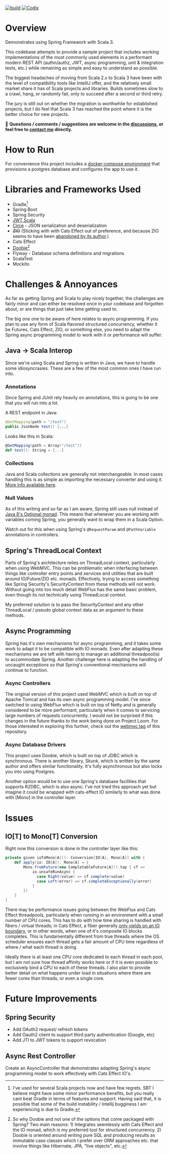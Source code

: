 [![build](https://github.com/halfhp/ScalaSpringExperiment/actions/workflows/build.yml/badge.svg)](https://github.com/halfhp/ScalaSpringExperiment/actions/workflows/build.yml)
[![Codix](https://codix.io/gh/badge/halfhp/ScalaSpringExperiment)](https://codix.io/gh/repo/halfhp/ScalaSpringExperiment)
# Overview
Demonstrates using Spring Framework with Scala 3.  

This codebase attempts to provide a sample project that includes
working implementations of the most commonly used elements in a performant modern REST API (authn/authz, JWT, async programming, 
unit & integration tests, etc.) while remaining as simple and easy to understand as possible.

The biggest headaches of moving from Scala 2.x to Scala 3 have been with the level of compatibility tools like IntellIJ offer, and the relatively small market share
it has of Scala projects and libraries. Builds sometimes slow to a crawl, hang, or randomly fail, only to succeed after a second or third retry.

The jury is still out on whether the migration is worthwhile for established projects, but I do feel that Scala 3 has reached the point
where it is the better choice for new projects.

:speech_balloon: **Questions / comments / suggestions are welcome in the [discussions](https://github.com/halfhp/ScalaSpringExperiment/discussions), or feel free to [contact me](mailto:halfhp@gmail.com) directly.**

# How to Run
For convenience this project includes a [docker-compose environment](docker-compose.yml) that provisions a postgres database and configures
the app to use it.

# Libraries and Frameworks Used

* Gradle[^1]
* Spring Boot
* Spring Security
* [JWT Scala](https://github.com/jwt-scala/jwt-scala)
* [Circe](https://github.com/circe/circe) - JSON serialization and deserialization
* ~~ZIO~~ (Sticking with with Cats Effect out of preference, and because ZIO seems to have been [abandoned by its author](https://degoes.net/articles/splendid-scala-journey).)
* Cats Effect
* [Doobie](https://github.com/typelevel/doobie)[^2]
* Flyway - Database schema definitions and migrations
* ScalaTest
* Mockito

[^1]: I've used for several Scala projects now and have few regrets. SBT I believe might have some minor performance benefits, 
but you really cant beat Gradle in terms of features and support.  Having said that, it is possible that some of the build
instability / Intellij bugginess I am experiencing is due to Gradle.

[^2]: So why Doobie and not one of the options that come packaged with Spring?  Two main reasons: 1) Integrates seemlessly with Cats Effect and the IO monad, which is my
preferred tool for structured concurrency.  2) Doobie is oriented around writing pure SQL and producing results as immutable case classes which I prefer over ORM approaches etc. that involve things like Hibernate, JPA, "live objects", etc.

# Challenges & Annoyances
As far as getting Spring and Scala to play nicely together, the challenges are fairly minor and can either be resolved
once in your codebase and forgotten about, or are things that just take time getting used to.

The big one one to be aware of here relates to async programming.  If you plan to use any form of Scala flavored structured concurrency,
whether it be Futures, Cats Effect, ZIO, or something else, you need to adapt the Spring async programming model to work with it or 
performance will suffer.

## Java -> Scala Interop
Since we're using Scala and Spring is written in Java, we have to handle some idiosyncrasies.  These are a few of the most
common ones I have run into.

### Annotations
Since Spring and JUnit rely heavily on annotations, this is going to be one that you will run into a lot.

A REST endpoint in Java:
```java
@GetMapping(path = "/test")
public JsonNode test() {...}
```

Looks like this in Scala:
```scala
@GetMapping(path = Array("/test"))
def test(): String = {...}
```

### Collections
Java and Scala collections are generally not interchangeable.  In most cases handling this is as simple
as importing the necessary converter and using it.  [More info available here](https://docs.scala-lang.org/overviews/collections/conversions-between-java-and-scala-collections.html).

### Null Values
As of this writing and so far as I am aware, Spring still uses null instead of [Java 8's Optional monad](https://docs.oracle.com/javase/8/docs/api/java/util/Optional.html).
This means that whenever you are working with variables coming Spring, you generally want to wrap them in a Scala Option.

Watch out for this when using Spring's `@RequestParam` and `@PathVariable` annotations in controllers.

## Spring's ThreadLocal Context
Parts of Spring's architecture relies on ThreadLocal context, particularly when using WebMVC.
This can be problematic when interfacing between things like controller entry points and services and utilities that are built
around IO/Future/ZIO etc. monads.  Effectively, trying to access something like Spring Security's SecurityContext from these methods
will not work.  Without going into too much detail WebFlux has the same basic problem, even though its not technically using ThreadLocal context.

My preferred solution is to pass the SecurityContext and any other ThreadLocal / pseudo global context data as an argument to
these methods.

## Async Programming 
Spring has it's own mechanisms for async programming, and it takes some work to adapt it to be compatible with IO monads.
Even after adapting these mechanisms we are left with having to manage an additional threadpool(s) to accommodate Spring.
Another challenge here is adapting the handling of uncaught exceptions so that Spring's conventional mechanisms will 
continue to function.

### Async Controllers
The original version of this project used WebMVC which is built on top of Apache Tomcat and has its own async programming model.
I've since switched to using WebFlux which is built on top of Netty and is generally considered to be more performant, particularly
when it comes to servicing large numbers of requests concurrently.  I would not be surprised if this changes in the future
thanks to the work being done on Project Loom.  For those interested in exploring this further, check out the [webmvc tag](https://github.com/halfhp/ScalaSpringExperiment/releases/tag/webmvc)
of this repository.

### Async Database Drivers
This project uses Doobie, which is built on top of JDBC which is synchronous.  There is another library, Skunk, which is written
by the same author and offers similar functionality.  It's fully asynchronous but also locks you into using Postgres.

Another option would be to use one Spring's database facilities that supports R2DBC, which is also async.  I've not tried this approach
yet but imagine it could be wrapped with cats-effect IO similarly to what was done with [Mono] in the controller layer.

# Issues
## IO[T] to Mono[T] Conversion
Right now this conversion is done in the controller layer like this:
```scala
private given ioToMono[A](): Conversion[IO[A], Mono[A]] with {
    def apply(io: IO[A]): Mono[A] = {
        Mono.fromFuture(new CompletableFuture[A]().tap { cf =>
            io.unsafeRunAsync {
              case Right(value) => cf.complete(value)
              case Left(error) => cf.completeExceptionally(error)
            }
        })
    }
}
```
There may be performance issues going between the WebFlux and Cats Effect threadpools, particularly when
running in an environment with a small number of CPU cores.  This has to do with how time sharing is handled with fibers / virtual threads;
in Cats Effect, a fiber generally [only yields on an IO boundary](https://typelevel.org/cats-effect/docs/2.x/datatypes/io), or in other words, when one of it's composite IO blocks completes.
This is fundamentally different from true threads where the OS scheduler ensures each thread gets a fair amount of CPU time regardless of
where / what each thread is doing.

Ideally there is at least one CPU core dedicated to each thread in each pool, but I am not sure how thread affinity works here
or if it is even possible to exclusively bind a CPU to each of these threads.  I also plan to provide better detail on
what happens under load in situations where there are fewer cores than threads, or even a single core.

# Future Improvements
## Spring Security
* Add OAuth2 request/ refresh tokens
* Add Oauth2 client to support third party authentication (Google, etc)
* Add JTI to JWT tokens to support revocation

## Async Rest Controller
Create an AsyncController that demonstrates adapting Spring's async programming model
to work effectively with Cats Effect IO's.




